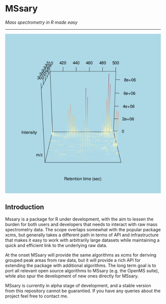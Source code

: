 # MSsary
*Mass spectrometry in R made easy*
* * *

![Animated ion plot](vignettes/pics/animIon.gif)

## Introduction
Mssary is a package for R under development, with the aim to lessen the burden for both users and developers that needs to interact with raw mass spectrometry data. The scope overlaps somewhat with the popular package xcms, but generally takes a different path in terms of API and infrastructure that makes it easy to work with arbitrarily large datasets while maintaining a quick and efficient link to the underlying raw data.

At the onset MSsary will provide the same algorithms as xcms for deriving grouped peak areas from raw data, but it will provide a rich API for extending the package with additional algorithms. The long term goal is to port all relevant open source algorithms to MSsary (e.g. the OpenMS suite), while also spur the development of new ones directly for MSsary.

MSsary is currently in alpha stage of development, and a stable version from this repository cannot be guarantied. If you have any queries about the project feel free to contact me.
